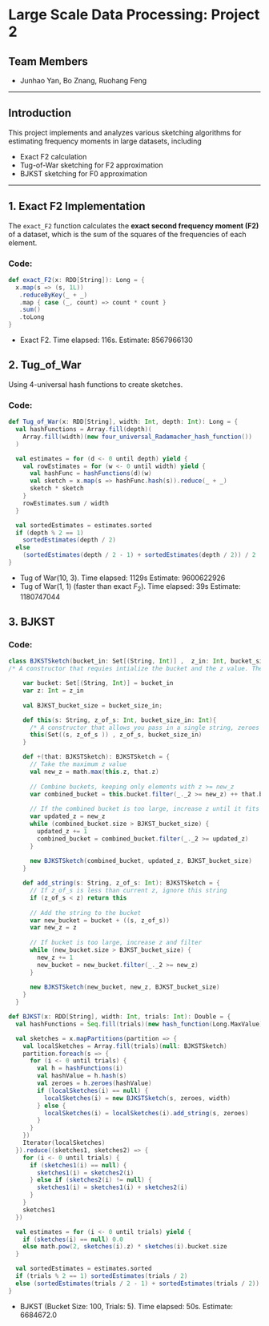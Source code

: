 # Large Scale Data Processing: Project 2

## Team Members
- Junhao Yan, Bo Znang, Ruohang Feng

---

## Introduction

This project implements and analyzes various sketching algorithms for estimating frequency moments in large datasets, including

- Exact F2 calculation
- Tug-of-War sketching for F2 approximation
- BJKST sketching for F0 approximation

---

## 1. Exact F2 Implementation

The `exact_F2` function calculates the **exact second frequency moment (F2)** of a dataset, which is the sum of the squares of the frequencies of each element.

### Code:
```scala
def exact_F2(x: RDD[String]): Long = {
  x.map(s => (s, 1L))
   .reduceByKey(_ + _)
   .map { case (_, count) => count * count }
   .sum()
   .toLong
}
```

- Exact F2. Time elapsed: 116s. Estimate: 8567966130

## 2. Tug_of_War

Using 4-universal hash functions to create sketches.

### Code:
```scala
def Tug_of_War(x: RDD[String], width: Int, depth: Int): Long = {
  val hashFunctions = Array.fill(depth)(
    Array.fill(width)(new four_universal_Radamacher_hash_function())
  )

  val estimates = for (d <- 0 until depth) yield {
    val rowEstimates = for (w <- 0 until width) yield {
      val hashFunc = hashFunctions(d)(w)
      val sketch = x.map(s => hashFunc.hash(s)).reduce(_ + _)
      sketch * sketch
    }
    rowEstimates.sum / width
  }

  val sortedEstimates = estimates.sorted
  if (depth % 2 == 1)
    sortedEstimates(depth / 2)
  else
    (sortedEstimates(depth / 2 - 1) + sortedEstimates(depth / 2)) / 2
}
```

- Tug of War(10, 3). Time elapsed: 1129s Estimate: 9600622926
- Tug of War(1, 1) (faster than exact $F_2$). Time elapsed: 39s Estimate: 1180747044

## 3. BJKST

### Code:
```scala
class BJKSTSketch(bucket_in: Set[(String, Int)] ,  z_in: Int, bucket_size_in: Int) extends Serializable {
/* A constructor that requies intialize the bucket and the z value. The bucket size is the bucket size of the sketch. */

    var bucket: Set[(String, Int)] = bucket_in
    var z: Int = z_in
  
    val BJKST_bucket_size = bucket_size_in;

    def this(s: String, z_of_s: Int, bucket_size_in: Int){
      /* A constructor that allows you pass in a single string, zeroes of the string, and the bucket size to initialize the sketch */
      this(Set((s, z_of_s )) , z_of_s, bucket_size_in)
    }

    def +(that: BJKSTSketch): BJKSTSketch = {
      // Take the maximum z value
      val new_z = math.max(this.z, that.z)
      
      // Combine buckets, keeping only elements with z >= new_z
      var combined_bucket = this.bucket.filter(_._2 >= new_z) ++ that.bucket.filter(_._2 >= new_z)
      
      // If the combined bucket is too large, increase z until it fits
      var updated_z = new_z
      while (combined_bucket.size > BJKST_bucket_size) {
        updated_z += 1
        combined_bucket = combined_bucket.filter(_._2 >= updated_z)
      }
      
      new BJKSTSketch(combined_bucket, updated_z, BJKST_bucket_size)
    }

    def add_string(s: String, z_of_s: Int): BJKSTSketch = {
      // If z_of_s is less than current z, ignore this string
      if (z_of_s < z) return this
      
      // Add the string to the bucket
      var new_bucket = bucket + ((s, z_of_s))
      var new_z = z
      
      // If bucket is too large, increase z and filter
      while (new_bucket.size > BJKST_bucket_size) {
        new_z += 1
        new_bucket = new_bucket.filter(_._2 >= new_z)
      }
      
      new BJKSTSketch(new_bucket, new_z, BJKST_bucket_size)
    }
  }

def BJKST(x: RDD[String], width: Int, trials: Int): Double = {
  val hashFunctions = Seq.fill(trials)(new hash_function(Long.MaxValue))

  val sketches = x.mapPartitions(partition => {
    val localSketches = Array.fill(trials)(null: BJKSTSketch)
    partition.foreach(s => {
      for (i <- 0 until trials) {
        val h = hashFunctions(i)
        val hashValue = h.hash(s)
        val zeroes = h.zeroes(hashValue)
        if (localSketches(i) == null) {
          localSketches(i) = new BJKSTSketch(s, zeroes, width)
        } else {
          localSketches(i) = localSketches(i).add_string(s, zeroes)
        }
      }
    })
    Iterator(localSketches)
  }).reduce((sketches1, sketches2) => {
    for (i <- 0 until trials) {
      if (sketches1(i) == null) {
        sketches1(i) = sketches2(i)
      } else if (sketches2(i) != null) {
        sketches1(i) = sketches1(i) + sketches2(i)
      }
    }
    sketches1
  })

  val estimates = for (i <- 0 until trials) yield {
    if (sketches(i) == null) 0.0
    else math.pow(2, sketches(i).z) * sketches(i).bucket.size
  }

  val sortedEstimates = estimates.sorted
  if (trials % 2 == 1) sortedEstimates(trials / 2)
  else (sortedEstimates(trials / 2 - 1) + sortedEstimates(trials / 2)) / 2
}
```

- BJKST (Bucket Size: 100, Trials: 5). Time elapsed: 50s. Estimate: 6684672.0





